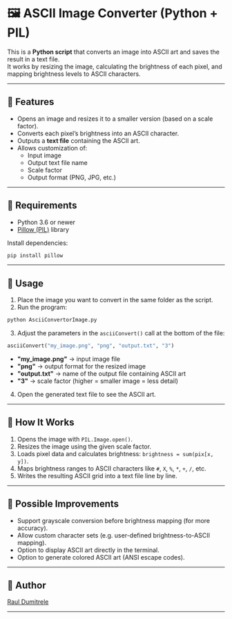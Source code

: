 # 🖼️ ASCII Image Converter (Python + PIL)

This is a **Python script** that converts an image into ASCII art and saves the result in a text file.  
It works by resizing the image, calculating the brightness of each pixel, and mapping brightness levels to ASCII characters.

---

## 🔹 Features

- Opens an image and resizes it to a smaller version (based on a scale factor).
- Converts each pixel’s brightness into an ASCII character.
- Outputs a **text file** containing the ASCII art.
- Allows customization of:
  - Input image
  - Output text file name
  - Scale factor
  - Output format (PNG, JPG, etc.)

---

## 🔹 Requirements

- Python 3.6 or newer  
- [Pillow (PIL)](https://pypi.org/project/Pillow/) library  

Install dependencies:

```bash
pip install pillow
```

---

## 🔹 Usage

1. Place the image you want to convert in the same folder as the script.
2. Run the program:

```bash
python AsciiConvertorImage.py
```

3. Adjust the parameters in the `asciiConvert()` call at the bottom of the file:

```python
asciiConvert("my_image.png", "png", "output.txt", "3")
```

- **"my_image.png"** → input image file  
- **"png"** → output format for the resized image  
- **"output.txt"** → name of the output file containing ASCII art  
- **"3"** → scale factor (higher = smaller image = less detail)

4. Open the generated text file to see the ASCII art.

---

## 🔹 How It Works

1. Opens the image with `PIL.Image.open()`.
2. Resizes the image using the given scale factor.
3. Loads pixel data and calculates brightness: `brightness = sum(pix[x, y])`.
4. Maps brightness ranges to ASCII characters like `#`, `X`, `%`, `*`, `+`, `/`, etc.
5. Writes the resulting ASCII grid into a text file line by line.

---

## 🔹 Possible Improvements

- Support grayscale conversion before brightness mapping (for more accuracy).
- Allow custom character sets (e.g. user-defined brightness-to-ASCII mapping).
- Option to display ASCII art directly in the terminal.
- Option to generate colored ASCII art (ANSI escape codes).

---

## 🔹 Author

[Raul Dumitrele](https://github.com/Raul-Dumitrele)

---
